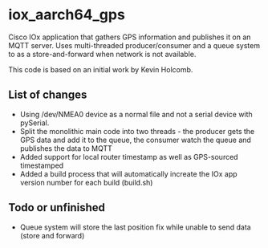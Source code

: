 # iox_aarch64_gps
Cisco IOx application that gathers GPS information and publishes it on an MQTT server. Uses multi-threaded producer/consumer and a queue system to as a store-and-forward when network is not available.

This code is based on an initial work by Kevin Holcomb. 

## List of changes
* Using /dev/NMEA0 device as a normal file and not a serial device with pySerial.
* Split the monolithic main code into two threads - the producer gets the GPS data and add it to the queue, the consumer watch the queue and publishes the data to MQTT 
* Added support for local router timestamp as well as GPS-sourced timestamped
* Added a build process that will automatically increate the IOx app version number for each build (build.sh)

## Todo or unfinished
* Queue system will store the last position fix while unable to send data (store and forward)
